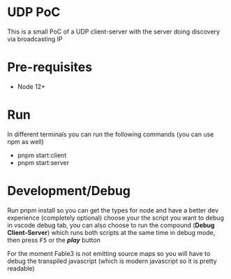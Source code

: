# UDP PoC

This is a small PoC of a UDP client-server with the server doing discovery via broadcasting IP

# Pre-requisites
- Node 12+ 

# Run
In different terminals you can run the following commands (you can use npm as well)
- pnpm start:client
- pnpm start:server


# Development/Debug
Run pnpm install so you can get the types for node and have a better dev experience (completely optional)
choose your the script you want to debug in vscode debug tab, you can also choose to run the compound (**Debug Client-Server**) which runs both scripts at the same time in debug mode, then press <kbd>F5</kbd> or the ***play*** button

For the moment Fable3 is not emitting source maps so you will have to debug the transpiled javascript (which is modern javascript so it is pretty readable)